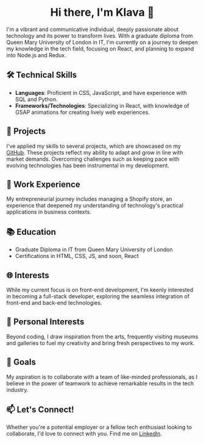<h1 align="center">Hi there, I'm Klava 👋</h1>

I'm a vibrant and communicative individual, deeply passionate about technology and its power to transform lives. With a graduate diploma from Queen Mary University of London in IT, I'm currently on a journey to deepen my knowledge in the tech field, focusing on React, and planning to expand into Node.js and Redux.

## 🛠 Technical Skills

- **Languages**: Proficient in CSS, JavaScript, and have experience with SQL and Python.
- **Frameworks/Technologies**: Specializing in React, with knowledge of GSAP animations for creating lively web experiences.

## 🚀 Projects

I've applied my skills to several projects, which are showcased on my [GitHub](https://github.com/Klava1). These projects reflect my ability to adapt and grow in line with market demands. Overcoming challenges such as keeping pace with evolving technologies has been instrumental in my development.

## 💼 Work Experience

My entrepreneurial journey includes managing a Shopify store, an experience that deepened my understanding of technology's practical applications in business contexts.

## 📚 Education

- Graduate Diploma in IT from Queen Mary University of London
- Certifications in HTML, CSS, JS, and soon, React

## 🌐 Interests

While my current focus is on front-end development, I'm keenly interested in becoming a full-stack developer, exploring the seamless integration of front-end and back-end technologies.

## 🎨 Personal Interests

Beyond coding, I draw inspiration from the arts, frequently visiting museums and galleries to fuel my creativity and bring fresh perspectives to my work.

## 🎯 Goals

My aspiration is to collaborate with a team of like-minded professionals, as I believe in the power of teamwork to achieve remarkable results in the tech industry.

## 📫 Let's Connect!

Whether you're a potential employer or a fellow tech enthusiast looking to collaborate, I'd love to connect with you. Find me on [LinkedIn](https://www.linkedin.com/in/klavdiya-bolshakova-90a25971/).

